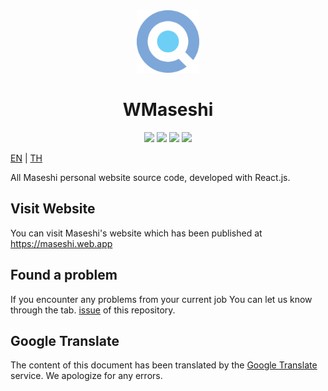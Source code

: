 <div align="center">
    <img src="https://raw.githubusercontent.com/Maseshi/WMaseshi/main/public/icon.svg" width="100">
    <h1>
        <strong>WMaseshi</strong>
    </h1>
    <img src="https://img.shields.io/badge/react.js-v18-61DBFB?logo=react&logoColor=white&style=for-the-badge">
    <img src="https://img.shields.io/github/stars/Maseshi/WMaseshi.svg?logo=github&style=for-the-badge">
    <img src="https://img.shields.io/github/license/Maseshi/WMaseshi.svg?logo=github&style=for-the-badge">
    <img src="https://img.shields.io/website-up-down-green-red/https/maseshi.web.app.svg?logo=webpack&logoColor=white&style=for-the-badge">
</div>

[EN](https://github.com/Maseshi/WMaseshi/blob/main/docs/README.en.md) | [TH](https://github.com/Maseshi/WMaseshi/blob/main/docs/README.th.md)

All Maseshi personal website source code, developed with React.js.

## Visit Website

You can visit Maseshi's website which has been published at https://maseshi.web.app

## Found a problem

If you encounter any problems from your current job You can let us know through the tab. [issue](https://github.com/Maseshi/WMaseshi/issues) of this repository.

## Google Translate

The content of this document has been translated by the [Google Translate](https://translate.google.com/) service. We apologize for any errors.
